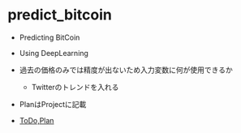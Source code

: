 # predict_bitcoin

- Predicting BitCoin 

- Using DeepLearning

- 過去の価格のみでは精度が出ないため入力変数に何が使用できるか
  - Twitterのトレンドを入れる

- PlanはProjectに記載

- [ToDo,Plan](https://github.com/Kyou13/predict_bitcoin/blob/master/Memo.md)
